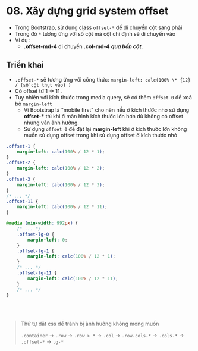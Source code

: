 # 08. Xây dựng grid system offset

-   Trong Bootstrap, sử dụng class `offset-*` để di chuyển cột sang phải
-   Trong đó `*` tương ứng với số cột mà cột chỉ định sẽ di chuyển vào
-   Ví dụ :
    -   **.offset-md-4** di chuyển **.col-md-4** _**qua bốn cột**_.

## Triển khai

-   `.offset-*` sẽ tương ứng với công thức: `margin-left: calc(100% \* {12} / {số cột thụt vào} )`
-   Có offset từ 1 -> 11 .
-   Tuy nhiên với kích thước trong media query, sẽ có thêm `offset 0` để xoá bỏ `margin-left`
    -   Vì Bootstrap là "mobile first" cho nên nếu ở kích thước nhỏ sử dụng **offset-\*** thì khi ở màn hình kích thước lớn hơn dù không có offset nhưng vẫn ảnh hưởng.
    -   Sử dụng `offset 0` để đặt lại **margin-left** khi ở kích thước lớn không muốn sử dụng offset trong khi sử dụng offset ở kích thước nhỏ

```css
.offset-1 {
    margin-left: calc(100% / 12 * 1);
}
.offset-2 {
    margin-left: calc(100% / 12 * 2);
}
.offset-3 {
    margin-left: calc(100% / 12 * 3);
}
/* ... */
.offset-11 {
    margin-left: calc(100% / 12 * 11);
}
```

```css
@media (min-width: 992px) {
    /* ... */
    .offset-lg-0 {
        margin-left: 0;
    }
    .offset-lg-1 {
        margin-left: calc(100% / 12 * 1);
    }
    /* ... */
    .offset-lg-11 {
        margin-left: calc(100% / 12 * 11);
    }
    /* ... */
}
```

<br />

##

> Thứ tự đặt css để tránh bị ảnh hưởng không mong muốn
>
> `.container` -> `.row` -> `.row > *` -> `.col` -> `.row-cols-*` -> `.cols-*` -> `.offset-*` -> `.g-*`
